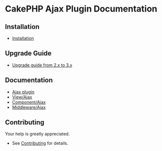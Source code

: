 # CakePHP Ajax Plugin Documentation

## Installation
* [Installation](Install.md)

## Upgrade Guide
* [Upgrade guide from 2.x to 3.x](Upgrade.md)

## Documentation
* [Ajax plugin](Ajax.md)
* [View/Ajax](View/Ajax.md)
* [Component/Ajax](Component/Ajax.md)
* [Middleware/Ajax](Middleware/Ajax.md)

## Contributing
Your help is greatly appreciated.

* See [Contributing](Contributing.md) for details.
